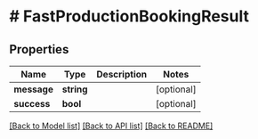 # # FastProductionBookingResult

## Properties

Name | Type | Description | Notes
------------ | ------------- | ------------- | -------------
**message** | **string** |  | [optional]
**success** | **bool** |  | [optional]

[[Back to Model list]](../../README.md#models) [[Back to API list]](../../README.md#endpoints) [[Back to README]](../../README.md)
